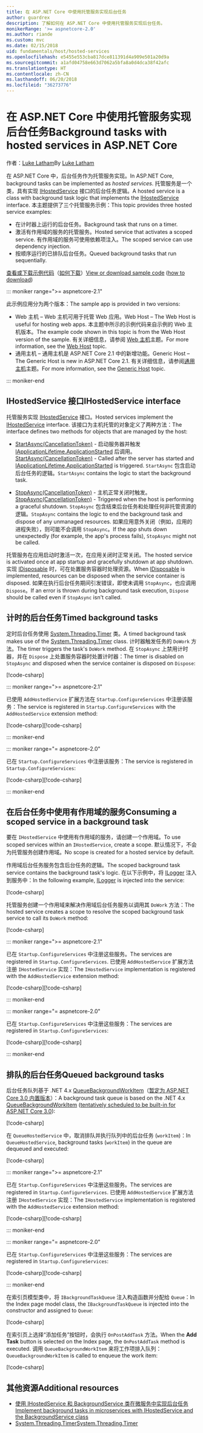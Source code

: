 ```yaml
---
title: 在 ASP.NET Core 中使用托管服务实现后台任务
author: guardrex
description: 了解如何在 ASP.NET Core 中使用托管服务实现后台任务。
monikerRange: '>= aspnetcore-2.0'
ms.author: riande
ms.custom: mvc
ms.date: 02/15/2018
uid: fundamentals/host/hosted-services
ms.openlocfilehash: e5455e553cba817dce811391d4a909e501a20d9a
ms.sourcegitcommit: a1afd04758e663d7062a5bfa8a0d4dca38f42afc
ms.translationtype: HT
ms.contentlocale: zh-CN
ms.lasthandoff: 06/20/2018
ms.locfileid: "36273776"
---
```

# <a name="background-tasks-with-hosted-services-in-aspnet-core"></a><span data-ttu-id="cce49-103">在 ASP.NET Core 中使用托管服务实现后台任务</span><span class="sxs-lookup"><span data-stu-id="cce49-103">Background tasks with hosted services in ASP.NET Core</span></span>

<span data-ttu-id="cce49-104">作者：[Luke Latham](https://github.com/guardrex)</span><span class="sxs-lookup"><span data-stu-id="cce49-104">By [Luke Latham](https://github.com/guardrex)</span></span>

<span data-ttu-id="cce49-105">在 ASP.NET Core 中，后台任务作为托管服务实现。</span><span class="sxs-lookup"><span data-stu-id="cce49-105">In ASP.NET Core, background tasks can be implemented as *hosted services*.</span></span> <span data-ttu-id="cce49-106">托管服务是一个类，具有实现 [IHostedService](/dotnet/api/microsoft.extensions.hosting.ihostedservice) 接口的后台任务逻辑。</span><span class="sxs-lookup"><span data-stu-id="cce49-106">A hosted service is a class with background task logic that implements the [IHostedService](/dotnet/api/microsoft.extensions.hosting.ihostedservice) interface.</span></span> <span data-ttu-id="cce49-107">本主题提供了三个托管服务示例：</span><span class="sxs-lookup"><span data-stu-id="cce49-107">This topic provides three hosted service examples:</span></span>

* <span data-ttu-id="cce49-108">在计时器上运行的后台任务。</span><span class="sxs-lookup"><span data-stu-id="cce49-108">Background task that runs on a timer.</span></span>
* <span data-ttu-id="cce49-109">激活有作用域的服务的托管服务。</span><span class="sxs-lookup"><span data-stu-id="cce49-109">Hosted service that activates a scoped service.</span></span> <span data-ttu-id="cce49-110">有作用域的服务可使用依赖项注入。</span><span class="sxs-lookup"><span data-stu-id="cce49-110">The scoped service can use dependency injection.</span></span>
* <span data-ttu-id="cce49-111">按顺序运行的已排队后台任务。</span><span class="sxs-lookup"><span data-stu-id="cce49-111">Queued background tasks that run sequentially.</span></span>

<span data-ttu-id="cce49-112">[查看或下载示例代码](https://github.com/aspnet/Docs/tree/master/aspnetcore/fundamentals/host/hosted-services/samples/)（[如何下载](xref:tutorials/index#how-to-download-a-sample)）</span><span class="sxs-lookup"><span data-stu-id="cce49-112">[View or download sample code](https://github.com/aspnet/Docs/tree/master/aspnetcore/fundamentals/host/hosted-services/samples/) ([how to download](xref:tutorials/index#how-to-download-a-sample))</span></span>

::: moniker range=">= aspnetcore-2.1"

<span data-ttu-id="cce49-113">此示例应用分为两个版本：</span><span class="sxs-lookup"><span data-stu-id="cce49-113">The sample app is provided in two versions:</span></span>

* <span data-ttu-id="cce49-114">Web 主机 &ndash; Web 主机可用于托管 Web 应用。</span><span class="sxs-lookup"><span data-stu-id="cce49-114">Web Host &ndash; The Web Host is useful for hosting web apps.</span></span> <span data-ttu-id="cce49-115">本主题中所示的示例代码来自示例的 Web 主机版本。</span><span class="sxs-lookup"><span data-stu-id="cce49-115">The example code shown in this topic is from the Web Host version of the sample.</span></span> <span data-ttu-id="cce49-116">有关详细信息，请参阅 [Web 主机](xref:fundamentals/host/web-host)主题。</span><span class="sxs-lookup"><span data-stu-id="cce49-116">For more information, see the [Web Host](xref:fundamentals/host/web-host) topic.</span></span>
* <span data-ttu-id="cce49-117">通用主机 &ndash; 通用主机是 ASP.NET Core 2.1 中的新增功能。</span><span class="sxs-lookup"><span data-stu-id="cce49-117">Generic Host &ndash; The Generic Host is new in ASP.NET Core 2.1.</span></span> <span data-ttu-id="cce49-118">有关详细信息，请参阅[通用主机](xref:fundamentals/host/generic-host)主题。</span><span class="sxs-lookup"><span data-stu-id="cce49-118">For more information, see the [Generic Host](xref:fundamentals/host/generic-host) topic.</span></span>

::: moniker-end

## <a name="ihostedservice-interface"></a><span data-ttu-id="cce49-119">IHostedService 接口</span><span class="sxs-lookup"><span data-stu-id="cce49-119">IHostedService interface</span></span>

<span data-ttu-id="cce49-120">托管服务实现 [IHostedService](/dotnet/api/microsoft.extensions.hosting.ihostedservice) 接口。</span><span class="sxs-lookup"><span data-stu-id="cce49-120">Hosted services implement the [IHostedService](/dotnet/api/microsoft.extensions.hosting.ihostedservice) interface.</span></span> <span data-ttu-id="cce49-121">该接口为主机托管的对象定义了两种方法：</span><span class="sxs-lookup"><span data-stu-id="cce49-121">The interface defines two methods for objects that are managed by the host:</span></span>

* <span data-ttu-id="cce49-122">[StartAsync(CancellationToken)](/dotnet/api/microsoft.extensions.hosting.ihostedservice.startasync) - 启动服务器并触发 [IApplicationLifetime.ApplicationStarted](/dotnet/api/microsoft.aspnetcore.hosting.iapplicationlifetime.applicationstarted) 后调用。</span><span class="sxs-lookup"><span data-stu-id="cce49-122">[StartAsync(CancellationToken)](/dotnet/api/microsoft.extensions.hosting.ihostedservice.startasync) - Called after the server has started and [IApplicationLifetime.ApplicationStarted](/dotnet/api/microsoft.aspnetcore.hosting.iapplicationlifetime.applicationstarted) is triggered.</span></span> <span data-ttu-id="cce49-123">`StartAsync` 包含启动后台任务的逻辑。</span><span class="sxs-lookup"><span data-stu-id="cce49-123">`StartAsync` contains the logic to start the background task.</span></span>

* <span data-ttu-id="cce49-124">[StopAsync(CancellationToken)](/dotnet/api/microsoft.extensions.hosting.ihostedservice.stopasync) - 主机正常关闭时触发。</span><span class="sxs-lookup"><span data-stu-id="cce49-124">[StopAsync(CancellationToken)](/dotnet/api/microsoft.extensions.hosting.ihostedservice.stopasync) - Triggered when the host is performing a graceful shutdown.</span></span> <span data-ttu-id="cce49-125">`StopAsync` 包含结束后台任务和处理任何非托管资源的逻辑。</span><span class="sxs-lookup"><span data-stu-id="cce49-125">`StopAsync` contains the logic to end the background task and dispose of any unmanaged resources.</span></span> <span data-ttu-id="cce49-126">如果应用意外关闭（例如，应用的进程失败），则可能不会调用 `StopAsync`。</span><span class="sxs-lookup"><span data-stu-id="cce49-126">If the app shuts down unexpectedly (for example, the app's process fails), `StopAsync` might not be called.</span></span>

<span data-ttu-id="cce49-127">托管服务在应用启动时激活一次，在应用关闭时正常关闭。</span><span class="sxs-lookup"><span data-stu-id="cce49-127">The hosted service is activated once at app startup and gracefully shutdown at app shutdown.</span></span> <span data-ttu-id="cce49-128">实现 [IDisposable](/dotnet/api/system.idisposable) 时，可在处置服务容器时处理资源。</span><span class="sxs-lookup"><span data-stu-id="cce49-128">When [IDisposable](/dotnet/api/system.idisposable) is implemented, resources can be disposed when the service container is disposed.</span></span> <span data-ttu-id="cce49-129">如果在执行后台任务期间引发错误，即使未调用 `StopAsync`，也应调用 `Dispose`。</span><span class="sxs-lookup"><span data-stu-id="cce49-129">If an error is thrown during background task execution, `Dispose` should be called even if `StopAsync` isn't called.</span></span>

## <a name="timed-background-tasks"></a><span data-ttu-id="cce49-130">计时的后台任务</span><span class="sxs-lookup"><span data-stu-id="cce49-130">Timed background tasks</span></span>

<span data-ttu-id="cce49-131">定时后台任务使用 [System.Threading.Timer](/dotnet/api/system.threading.timer) 类。</span><span class="sxs-lookup"><span data-stu-id="cce49-131">A timed background task makes use of the [System.Threading.Timer](/dotnet/api/system.threading.timer) class.</span></span> <span data-ttu-id="cce49-132">计时器触发任务的 `DoWork` 方法。</span><span class="sxs-lookup"><span data-stu-id="cce49-132">The timer triggers the task's `DoWork` method.</span></span> <span data-ttu-id="cce49-133">在 `StopAsync` 上禁用计时器，并在 `Dispose` 上处置服务容器时处置计时器：</span><span class="sxs-lookup"><span data-stu-id="cce49-133">The timer is disabled on `StopAsync` and disposed when the service container is disposed on `Dispose`:</span></span>

[!code-csharp[](hosted-services/samples/2.x/BackgroundTasksSample-WebHost/Services/TimedHostedService.cs?name=snippet1&highlight=15-16,30,37)]

::: moniker range=">= aspnetcore-2.1"

<span data-ttu-id="cce49-134">已使用 `AddHostedService` 扩展方法在 `Startup.ConfigureServices` 中注册该服务：</span><span class="sxs-lookup"><span data-stu-id="cce49-134">The service is registered in `Startup.ConfigureServices` with the `AddHostedService` extension method:</span></span>

<span data-ttu-id="cce49-135">[!code-csharp[](hosted-services/samples/2.x/BackgroundTasksSample-WebHost/Startup.cs?name=snippet1)]</span><span class="sxs-lookup"><span data-stu-id="cce49-135">[!code-csharp[](hosted-services/samples/2.x/BackgroundTasksSample-WebHost/Startup.cs?name=snippet1)]</span></span>

::: moniker-end

::: moniker range="= aspnetcore-2.0"

<span data-ttu-id="cce49-136">已在 `Startup.ConfigureServices` 中注册该服务：</span><span class="sxs-lookup"><span data-stu-id="cce49-136">The service is registered in `Startup.ConfigureServices`:</span></span>

<span data-ttu-id="cce49-137">[!code-csharp[](hosted-services/samples-snapshot/2.x/BackgroundTasksSample-WebHost/Startup.cs?name=snippet1)]</span><span class="sxs-lookup"><span data-stu-id="cce49-137">[!code-csharp[](hosted-services/samples-snapshot/2.x/BackgroundTasksSample-WebHost/Startup.cs?name=snippet1)]</span></span>

::: moniker-end

## <a name="consuming-a-scoped-service-in-a-background-task"></a><span data-ttu-id="cce49-138">在后台任务中使用有作用域的服务</span><span class="sxs-lookup"><span data-stu-id="cce49-138">Consuming a scoped service in a background task</span></span>

<span data-ttu-id="cce49-139">要在 `IHostedService` 中使用有作用域的服务，请创建一个作用域。</span><span class="sxs-lookup"><span data-stu-id="cce49-139">To use scoped services within an `IHostedService`, create a scope.</span></span> <span data-ttu-id="cce49-140">默认情况下，不会为托管服务创建作用域。</span><span class="sxs-lookup"><span data-stu-id="cce49-140">No scope is created for a hosted service by default.</span></span>

<span data-ttu-id="cce49-141">作用域后台任务服务包含后台任务的逻辑。</span><span class="sxs-lookup"><span data-stu-id="cce49-141">The scoped background task service contains the background task's logic.</span></span> <span data-ttu-id="cce49-142">在以下示例中，将 [ILogger](/dotnet/api/microsoft.extensions.logging.ilogger) 注入到服务中：</span><span class="sxs-lookup"><span data-stu-id="cce49-142">In the following example, [ILogger](/dotnet/api/microsoft.extensions.logging.ilogger) is injected into the service:</span></span>

[!code-csharp[](hosted-services/samples/2.x/BackgroundTasksSample-WebHost/Services/ScopedProcessingService.cs?name=snippet1)]

<span data-ttu-id="cce49-143">托管服务创建一个作用域来解决作用域后台任务服务以调用其 `DoWork` 方法：</span><span class="sxs-lookup"><span data-stu-id="cce49-143">The hosted service creates a scope to resolve the scoped background task service to call its `DoWork` method:</span></span>

[!code-csharp[](hosted-services/samples/2.x/BackgroundTasksSample-WebHost/Services/ConsumeScopedServiceHostedService.cs?name=snippet1&highlight=29-36)]

::: moniker range=">= aspnetcore-2.1"

<span data-ttu-id="cce49-144">已在 `Startup.ConfigureServices` 中注册这些服务。</span><span class="sxs-lookup"><span data-stu-id="cce49-144">The services are registered in `Startup.ConfigureServices`.</span></span> <span data-ttu-id="cce49-145">已使用 `AddHostedService` 扩展方法注册 `IHostedService` 实现：</span><span class="sxs-lookup"><span data-stu-id="cce49-145">The `IHostedService` implementation is registered with the `AddHostedService` extension method:</span></span>

<span data-ttu-id="cce49-146">[!code-csharp[](hosted-services/samples/2.x/BackgroundTasksSample-WebHost/Startup.cs?name=snippet2)]</span><span class="sxs-lookup"><span data-stu-id="cce49-146">[!code-csharp[](hosted-services/samples/2.x/BackgroundTasksSample-WebHost/Startup.cs?name=snippet2)]</span></span>

::: moniker-end

::: moniker range="= aspnetcore-2.0"

<span data-ttu-id="cce49-147">已在 `Startup.ConfigureServices` 中注册这些服务：</span><span class="sxs-lookup"><span data-stu-id="cce49-147">The services are registered in `Startup.ConfigureServices`:</span></span>

<span data-ttu-id="cce49-148">[!code-csharp[](hosted-services/samples-snapshot/2.x/BackgroundTasksSample-WebHost/Startup.cs?name=snippet2)]</span><span class="sxs-lookup"><span data-stu-id="cce49-148">[!code-csharp[](hosted-services/samples-snapshot/2.x/BackgroundTasksSample-WebHost/Startup.cs?name=snippet2)]</span></span>

::: moniker-end

## <a name="queued-background-tasks"></a><span data-ttu-id="cce49-149">排队的后台任务</span><span class="sxs-lookup"><span data-stu-id="cce49-149">Queued background tasks</span></span>

<span data-ttu-id="cce49-150">后台任务队列基于 .NET 4.x [QueueBackgroundWorkItem](/dotnet/api/system.web.hosting.hostingenvironment.queuebackgroundworkitem)（[暂定为 ASP.NET Core 3.0 内置版本](https://github.com/aspnet/Hosting/issues/1280)）：</span><span class="sxs-lookup"><span data-stu-id="cce49-150">A background task queue is based on the .NET 4.x [QueueBackgroundWorkItem](/dotnet/api/system.web.hosting.hostingenvironment.queuebackgroundworkitem) ([tentatively scheduled to be built-in for ASP.NET Core 3.0](https://github.com/aspnet/Hosting/issues/1280)):</span></span>

[!code-csharp[](hosted-services/samples/2.x/BackgroundTasksSample-WebHost/Services/BackgroundTaskQueue.cs?name=snippet1)]

<span data-ttu-id="cce49-151">在 `QueueHostedService` 中，取消排队并执行队列中的后台任务 (`workItem`)：</span><span class="sxs-lookup"><span data-stu-id="cce49-151">In `QueueHostedService`, background tasks (`workItem`) in the queue are dequeued and executed:</span></span>

[!code-csharp[](hosted-services/samples/2.x/BackgroundTasksSample-WebHost/Services/QueuedHostedService.cs?name=snippet1&highlight=30-31,35)]

::: moniker range=">= aspnetcore-2.1"

<span data-ttu-id="cce49-152">已在 `Startup.ConfigureServices` 中注册这些服务。</span><span class="sxs-lookup"><span data-stu-id="cce49-152">The services are registered in `Startup.ConfigureServices`.</span></span> <span data-ttu-id="cce49-153">已使用 `AddHostedService` 扩展方法注册 `IHostedService` 实现：</span><span class="sxs-lookup"><span data-stu-id="cce49-153">The `IHostedService` implementation is registered with the `AddHostedService` extension method:</span></span>

<span data-ttu-id="cce49-154">[!code-csharp[](hosted-services/samples/2.x/BackgroundTasksSample-WebHost/Startup.cs?name=snippet3)]</span><span class="sxs-lookup"><span data-stu-id="cce49-154">[!code-csharp[](hosted-services/samples/2.x/BackgroundTasksSample-WebHost/Startup.cs?name=snippet3)]</span></span>

::: moniker-end

::: moniker range="= aspnetcore-2.0"

<span data-ttu-id="cce49-155">已在 `Startup.ConfigureServices` 中注册这些服务：</span><span class="sxs-lookup"><span data-stu-id="cce49-155">The services are registered in `Startup.ConfigureServices`:</span></span>

<span data-ttu-id="cce49-156">[!code-csharp[](hosted-services/samples-snapshot/2.x/BackgroundTasksSample-WebHost/Startup.cs?name=snippet3)]</span><span class="sxs-lookup"><span data-stu-id="cce49-156">[!code-csharp[](hosted-services/samples-snapshot/2.x/BackgroundTasksSample-WebHost/Startup.cs?name=snippet3)]</span></span>

::: moniker-end

<span data-ttu-id="cce49-157">在索引页模型类中，将 `IBackgroundTaskQueue` 注入构造函数并分配给 `Queue`：</span><span class="sxs-lookup"><span data-stu-id="cce49-157">In the Index page model class, the `IBackgroundTaskQueue` is injected into the constructor and assigned to `Queue`:</span></span>

[!code-csharp[](hosted-services/samples/2.x/BackgroundTasksSample-WebHost/Pages/Index.cshtml.cs?name=snippet1)]

<span data-ttu-id="cce49-158">在索引页上选择“添加任务”按钮时，会执行 `OnPostAddTask` 方法。</span><span class="sxs-lookup"><span data-stu-id="cce49-158">When the **Add Task** button is selected on the Index page, the `OnPostAddTask` method is executed.</span></span> <span data-ttu-id="cce49-159">调用 `QueueBackgroundWorkItem` 来将工作项排入队列：</span><span class="sxs-lookup"><span data-stu-id="cce49-159">`QueueBackgroundWorkItem` is called to enqueue the work item:</span></span>

[!code-csharp[](hosted-services/samples/2.x/BackgroundTasksSample-WebHost/Pages/Index.cshtml.cs?name=snippet2)]

## <a name="additional-resources"></a><span data-ttu-id="cce49-160">其他资源</span><span class="sxs-lookup"><span data-stu-id="cce49-160">Additional resources</span></span>

* [<span data-ttu-id="cce49-161">使用 IHostedService 和 BackgroundService 类在微服务中实现后台任务</span><span class="sxs-lookup"><span data-stu-id="cce49-161">Implement background tasks in microservices with IHostedService and the BackgroundService class</span></span>](/dotnet/standard/microservices-architecture/multi-container-microservice-net-applications/background-tasks-with-ihostedservice)
* [<span data-ttu-id="cce49-162">System.Threading.Timer</span><span class="sxs-lookup"><span data-stu-id="cce49-162">System.Threading.Timer</span></span>](/dotnet/api/system.threading.timer)
